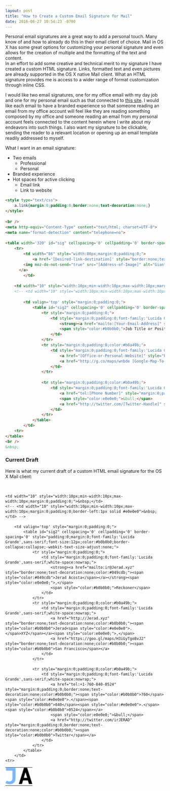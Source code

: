 ```yaml
---
layout: post
title: "How to Create a Custom Email Signature for Mail"
date: 2016-06-27 10:54:23 -0700
---
```


Personal email signatures are a great way to add a personal touch.
Many know of and how to already do this in their email client of choice.
Mail in OS X has some great options for customizing your personal signature and even allows for the creation of multiple and the formatting of the text and content.  
In an effort to add some creative and technical merit to my signature I have created a custom HTML signature. Links, formatted text and even pictures are already supported in the OS X native Mail client. What an HTML signature provides me is access to a wider range of format customization through inline CSS.  

I would like two email signatures, one for my office email with my day job and one for my personal email such as that connected to [this site](www.Jerad.xyz). I would like each email to have a branded experience so that someone reading an email from my office account will feel like they are reading something composed by my office and someone reading an email from my personal account feels connected to the content herein where I write about my endeavors into such things. I also want my signature to be clickable, sending the reader to a relevant location or opening up an email template readily addressed to myself.  

What I want in an email signature:
- Two emails
  - Professional
  - Personal
- Branded experience
- Hot spaces for active clicking
  - Email link
  - Link to website


```html
<style type="text/css">
	a.link{margin:0;padding:0;border:none;text-decoration:none;}
</style>

<br />
<meta http-equiv="Content-Type" content="text/html; charset=UTF-8">
<meta name="format-detection" content="telephone=no">

<table width='320' id="sig" cellspacing='0' cellpadding='0' border-spacing='0' style="width:320px;margin:0;padding:0;">
	<tr>
		<td width="86" style="width:86px;margin:0;padding:0;">
			<a href='[Desired-link-destination]' style="border:none;text-decoration:none;">
        <img moz-do-not-send="true" src="[Address-of-Image]" alt="GiantUser" style="border:none;width:86px;">
      </a>
		</td>

  	<td width="10" style="width:10px;min-width:10px;max-width:10px;margin:0;padding:0;">&nbsp;</td>
    <!-- <td width="10" style="width:10px;min-width:10px;max-width:10px;margin:0;padding:0;border-left:1px solid #e0e0e0">&nbsp;</td> -->

		<td valign='top' style="margin:0;padding:0;">
			<table id="sig2" cellspacing='0' cellpadding='0' border-spacing='0' style="padding:0;margin:0;font-family:'Lucida Grande',sans-serif;font-size:12px;color:#b0b0b0;border-collapse:collapse;-webkit-text-size-adjust:none;">
				<tr style="margin:0;padding:0;">
					<td style="margin:0;padding:0;font-family:'Lucida Grande',sans-serif;white-space:nowrap;">
						<strong><a href="mailto:[Your-Email-Address]" style="border:none;text-decoration:none;color:#049cdb;"><span style="color:#049cdb">Your Name</span></a></strong><span style="color:e0e0e0;">,</span>
						<span style="color:#b0b0b0;">Job Title or Position</span>
					</td>
				</tr>
				<tr style="margin:0;padding:0;color:#b0a49b;">
					<td style="margin:0;padding:0;font-family:'Lucida Grande',sans-serif;white-space:nowrap;">
						<a href="[Office-or-Personal-Website]" style="border:none;text-decoration:none;color:#b0b0b0;"><span style="color:#b0b0b0">[Office-or-Personal-Website-Name]<span style="color:#e0e0e0">.</span>com</span></a><span style="color:e0e0e0;">,</span>
						<a href="http://g.co/maps/wnbde [Google-Map-To-Open-Showing Office-Location]" style="border:none;text-decoration:none;color:#b0b0b0;"><span style="color:#b0b0b0">New York[Text-Location-Of-Office-That-Opens-Google-Map-Link]</span></a>
					</td>
				</tr>

				<tr style="margin:0;padding:0;color:#b0a49b;">
					<td style="margin:0;padding:0;font-family:'Lucida Grande',sans-serif;white-space:nowrap;">
						<a href="tel:[Phone Number]" style="margin:0;padding:0;border:none;text-decoration:none;color:#b0b0b0;"><span style="color:#b0b0b0">347</span><span style="color:#e0e0e0">.</span><span style="color:#b0b0b0">688</span><span style="color:#e0e0e0">.</span><span style="color:#b0b0b0">7226</span></a>
						<span style="color:e0e0e0;">&bull;</span>
						<a href="http://twitter.com/[Twitter-Handle]" style="margin:0;padding:0;border:none;text-decoration:none;color:#b0b0b0;"><span style="color:#b0b0b0">Twitter</span></a>
					</td>
				</tr>
			</table>
		</td>
	<tr>
</table>
<br />
&nbsp;
```

### Current Draft
Here is what my current draft of a custom HTML email signature for the OS X Mail client:

<style type="text/css">
	a.link{margin:0;padding:0;border:none;text-decoration:none;}
</style>

<br />
<meta http-equiv="Content-Type" content="text/html; charset=UTF-8">
<meta name="format-detection" content="telephone=no">

<table width='320' id="sig" cellspacing='0' cellpadding='0' border-spacing='0' style="width:320px;margin:0;padding:0;">
	<tr>
		<td width="86" style="width:86px;margin:0;padding:0;">
			<a href='http://Jerad.xyz' style="border:none;text-decoration:none;">
        <img moz-do-not-send="true" src="/images/JA.png" alt="MySite" style="border:none;width:86px;">
      </a>
		</td>

  	<td width="10" style="width:10px;min-width:10px;max-width:10px;margin:0;padding:0;">&nbsp;</td>
    <!-- <td width="10" style="width:10px;min-width:10px;max-width:10px;margin:0;padding:0;border-left:1px solid #e0e0e0">&nbsp;</td> -->

		<td valign='top' style="margin:0;padding:0;">
			<table id="sig2" cellspacing='0' cellpadding='0' border-spacing='0' style="padding:0;margin:0;font-family:'Lucida Grande',sans-serif;font-size:12px;color:#b0b0b0;border-collapse:collapse;-webkit-text-size-adjust:none;">
				<tr style="margin:0;padding:0;">
					<td style="margin:0;padding:0;font-family:'Lucida Grande',sans-serif;white-space:nowrap;">
						<strong><a href="mailto:ir@Jerad.xyz" style="border:none;text-decoration:none;color:#049cdb;"><span style="color:#049cdb">Jerad Acosta</span></a></strong><span style="color:e0e0e0;">,</span>
						<span style="color:#b0b0b0;">Reckoner</span>
					</td>
				</tr>
				<tr style="margin:0;padding:0;color:#b0a49b;">
					<td style="margin:0;padding:0;font-family:'Lucida Grande',sans-serif;white-space:nowrap;">
						<a href="http://Jerad.xyz" style="border:none;text-decoration:none;color:#b0b0b0;"><span style="color:#b0b0b0">Jerad<span style="color:#e0e0e0">.</span>XYZ</span></a><span style="color:e0e0e0;">,</span>
						<a href="https://goo.gl/maps/H3iGyTgo8vJ2" style="border:none;text-decoration:none;color:#b0b0b0;"><span style="color:#b0b0b0">San Francisco</span></a>
					</td>
				</tr>

				<tr style="margin:0;padding:0;color:#b0a49b;">
					<td style="margin:0;padding:0;font-family:'Lucida Grande',sans-serif;white-space:nowrap;">
						<a href="tel:+1-760-840-0524" style="margin:0;padding:0;border:none;text-decoration:none;color:#b0b0b0;"><span style="color:#b0b0b0">760</span><span style="color:#e0e0e0">.</span><span style="color:#b0b0b0">840</span><span style="color:#e0e0e0">.</span><span style="color:#b0b0b0">0524</span></a>
						<span style="color:e0e0e0;">&bull;</span>
						<a href="http://twitter.com/irJERAD" style="margin:0;padding:0;border:none;text-decoration:none;color:#b0b0b0;"><span style="color:#b0b0b0">Twitter</span></a>
					</td>
				</tr>
			</table>
		</td>
	<tr>
</table>
<br />
&nbsp;
